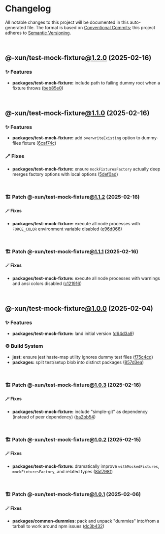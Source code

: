 # Changelog

All notable changes to this project will be documented in this auto-generated
file. The format is based on [Conventional Commits][1];
this project adheres to [Semantic Versioning][2].

<br />

## @-xun/test-mock-fixture[@1.2.0][3] (2025-02-16)

### ✨ Features

- **packages/test-mock-fixture:** include path to failing dummy root when a fixture throws ([beb85e0][4])

<br />

## @-xun/test-mock-fixture[@1.1.0][5] (2025-02-16)

### ✨ Features

- **packages/test-mock-fixture:** add `overwriteExisting` option to dummy-files fixture ([6caf74c][6])

### 🪄 Fixes

- **packages/test-mock-fixture:** ensure `mockFixturesFactory` actually deep merges factory options with local options ([5def0ad][7])

<br />

### 🏗️ Patch @-xun/test-mock-fixture[@1.1.2][8] (2025-02-16)

#### 🪄 Fixes

- **packages/test-mock-fixture:** execute all node processes with `FORCE_COLOR` environment variable disabled ([e96d066][9])

<br />

### 🏗️ Patch @-xun/test-mock-fixture[@1.1.1][10] (2025-02-16)

#### 🪄 Fixes

- **packages/test-mock-fixture:** execute all node processes with warnings and ansi colors disabled ([c121916][11])

<br />

## @-xun/test-mock-fixture[@1.0.0][12] (2025-02-04)

### ✨ Features

- **packages/test-mock-fixture:** land initial version ([d64d3a9][13])

### ⚙️ Build System

- **jest:** ensure jest haste-map utility ignores dummy test files ([f75c4cd][14])
- **packages:** split test/setup blob into distinct packages ([857d3ea][15])

<br />

### 🏗️ Patch @-xun/test-mock-fixture[@1.0.3][16] (2025-02-16)

#### 🪄 Fixes

- **packages/test-mock-fixture:** include "simple-git" as dependency (instead of peer dependency) ([ba2bb54][17])

<br />

### 🏗️ Patch @-xun/test-mock-fixture[@1.0.2][18] (2025-02-15)

#### 🪄 Fixes

- **packages/test-mock-fixture:** dramatically improve `withMockedFixtures`, `mockFixturesFactory`, and related types ([85f798f][19])

<br />

### 🏗️ Patch @-xun/test-mock-fixture[@1.0.1][20] (2025-02-06)

#### 🪄 Fixes

- **packages/common-dummies:** pack and unpack "dummies" into/from a tarball to work around npm issues ([dc3b432][21])

[1]: https://conventionalcommits.org
[2]: https://semver.org
[3]: https://github.com/Xunnamius/test-utils/compare/@-xun/test-mock-fixture@1.1.2...@-xun/test-mock-fixture@1.2.0
[4]: https://github.com/Xunnamius/test-utils/commit/beb85e0df50e813590ae799295cdbfb96ea92ab4
[5]: https://github.com/Xunnamius/test-utils/compare/@-xun/test-mock-fixture@1.0.3...@-xun/test-mock-fixture@1.1.0
[6]: https://github.com/Xunnamius/test-utils/commit/6caf74c08a58888d5d0ce0114dff670f8b570906
[7]: https://github.com/Xunnamius/test-utils/commit/5def0ad49a4eadefc61d6daed0a34b59fa75efb7
[8]: https://github.com/Xunnamius/test-utils/compare/@-xun/test-mock-fixture@1.1.1...@-xun/test-mock-fixture@1.1.2
[9]: https://github.com/Xunnamius/test-utils/commit/e96d066a8d31079cb061bc2dac285562fbf7b708
[10]: https://github.com/Xunnamius/test-utils/compare/@-xun/test-mock-fixture@1.1.0...@-xun/test-mock-fixture@1.1.1
[11]: https://github.com/Xunnamius/test-utils/commit/c1219168b725e263abb557d96549b7b98bdb4b4c
[12]: https://github.com/Xunnamius/test-utils/compare/857d3eac80084608a88cbc27476cbe23e155ce7d...@-xun/test-mock-fixture@1.0.0
[13]: https://github.com/Xunnamius/test-utils/commit/d64d3a91f6d333efbf59693698a240e71ceb6ef3
[14]: https://github.com/Xunnamius/test-utils/commit/f75c4cd929f5d1720d466436ad2ee5c68cced170
[15]: https://github.com/Xunnamius/test-utils/commit/857d3eac80084608a88cbc27476cbe23e155ce7d
[16]: https://github.com/Xunnamius/test-utils/compare/@-xun/test-mock-fixture@1.0.2...@-xun/test-mock-fixture@1.0.3
[17]: https://github.com/Xunnamius/test-utils/commit/ba2bb54f0f2d41708034e4076c72856c63c5167a
[18]: https://github.com/Xunnamius/test-utils/compare/@-xun/test-mock-fixture@1.0.1...@-xun/test-mock-fixture@1.0.2
[19]: https://github.com/Xunnamius/test-utils/commit/85f798f7d3d6f2f09ac0e84b754a6d384e8337f1
[20]: https://github.com/Xunnamius/test-utils/compare/@-xun/test-mock-fixture@1.0.0...@-xun/test-mock-fixture@1.0.1
[21]: https://github.com/Xunnamius/test-utils/commit/dc3b432f6d15898a8396cf56c73f03cafcecb7a9
